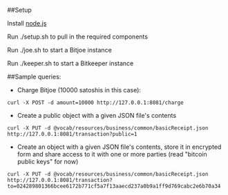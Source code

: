 ##Setup

Install [node.js](http://nodejs.org/)

Run ./setup.sh to pull in the required components

Run ./joe.sh to start a Bitjoe instance
    
Run ./keeper.sh to start a Bitkeeper instance

##Sample queries: 

- Charge Bitjoe (10000 satoshis in this case):
```
curl -X POST -d amount=10000 http://127.0.0.1:8081/charge
```
- Create a public object with a given JSON file's contents
```
curl -X PUT -d @vocab/resources/business/common/basicReceipt.json http://127.0.0.1:8081/transaction?public=1
```
- Create an object with a given JSON file's contents, store it in encrypted form and share access to it with one or more parties (read "bitcoin public keys" for now)
```
curl -X PUT -d @vocab/resources/business/common/basicReceipt.json http://127.0.0.1:8081/transaction?to=024289801366bcee6172b771cf5a7f13aaecd237a0b9a1ff9d769cabc2e6b70a34
```
